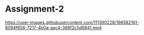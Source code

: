 # Assignment-2

https://user-images.githubusercontent.com/111390228/196582161-8094f656-7217-4b0a-aac4-368f2c5d6841.mp4

